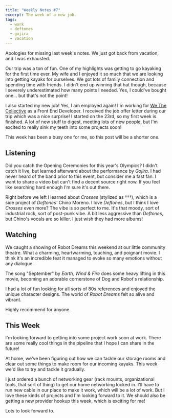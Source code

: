 ```yaml
---
title: "Weekly Notes #7"
excerpt: The week of a new job.
tags:
  - work
  - deftones
  - gojira
  - vacation
---
```


Apologies for missing last week's notes. We just got back from vacation, and I was exhausted.

Our trip was a ton of fun. One of my highlights was getting to go kayaking for the first time ever. My wife and I enjoyed it so much that we are looking into getting kayaks for ourselves. We got lots of family connection and spending time with friends. I didn't end up winning that hat though, because I severely underestimated how many points I needed. Yes, I could've bought one… but that's not the point!

I also started my new job! Yes, I am employed again! I'm working for [We The Collective](https://wethecollective.com/) as a Front End Developer. I received the job offer letter during our trip which was a nice surprise! I started on the 23rd, so my first week is finished. A lot of new stuff to digest, meeting lots of new people, but I'm excited to really sink my teeth into some projects soon!

This week has been a busy one for me, so this post will be a shorter one.

## Listening

Did you catch the Opening Ceremonies for this year's Olympics? I didn't catch it live, but learned afterward about the performance by _Gojira_. I had never heard of the band prior to this event, but consider me a fast fan. I want to share a video but can't find a decent source right now. If you feel like searching hard enough I'm sure it's out there.

Right before we left I learned about _Crosses_ (stylized as †††), which is a side project of _Deftones'_ Chino Moreno. I love _Deftones_, but I think I love _Crosses_ even more? The vibe is so perfect to me. It's that moody, sort of industrial rock, sort of post-punk vibe. A bit less aggressive than _Deftones_, but Chino's vocals are so killer. I just wish they had more albums!

## Watching

We caught a showing of Robot Dreams this weekend at our little community theatre. What a charming, heartwarming, touching, and poignant movie. I think it's an incredible feat it managed to evoke so many emotions without any dialogue.

The song "September" by _Earth, Wind & Fire_ does some heavy lifting in this movie, becoming an adorable cornerstone of Dog and Robot's relationship.

I had a lot of fun looking for all sorts of 80s references and enjoyed the unique character designs. The world of _Robot Dreams_ felt so alive and vibrant.

Highly recommend for anyone.

## This Week

I'm looking forward to getting into some project work soon at work. There are some really cool things in the pipeline that I hope I can share in the future!

At home, we've been figuring out how we can tackle our storage rooms and clear out some things to make room for our incoming kayaks. This week we'd like to try and tackle it gradually.

I just ordered a bunch of networking gear (rack mounts, organizational tools, that sort of thing) to get our home networking locked in. I'll have to run new cable in our place to make it work, which will be a lot of work. But I love these kinds of projects and I'm looking forward to it. We should also be getting a new provider hookup this week, which is exciting for me!

Lots to look forward to.
